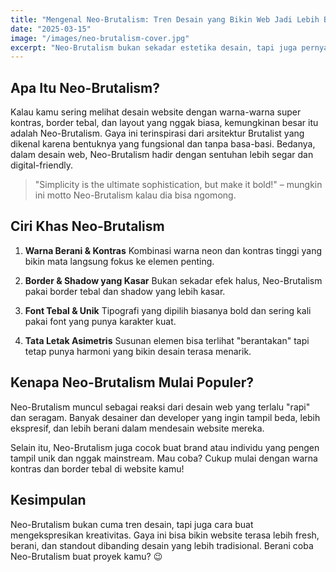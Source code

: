 ```yaml
---
title: "Mengenal Neo-Brutalism: Tren Desain yang Bikin Web Jadi Lebih Berani"
date: "2025-03-15"
image: "/images/neo-brutalism-cover.jpg"
excerpt: "Neo-Brutalism bukan sekadar estetika desain, tapi juga pernyataan sikap. Gaya ini mengusung kesederhanaan yang tegas dengan warna-warna mencolok dan elemen bold yang berani. Mari kita kupas lebih dalam!"
---
```


## Apa Itu Neo-Brutalism?

Kalau kamu sering melihat desain website dengan warna-warna super kontras, border tebal, dan layout yang nggak biasa, kemungkinan besar itu adalah Neo-Brutalism. Gaya ini terinspirasi dari arsitektur Brutalist yang dikenal karena bentuknya yang fungsional dan tanpa basa-basi. Bedanya, dalam desain web, Neo-Brutalism hadir dengan sentuhan lebih segar dan digital-friendly.

> "Simplicity is the ultimate sophistication, but make it bold!" – mungkin ini motto Neo-Brutalism kalau dia bisa ngomong.

## Ciri Khas Neo-Brutalism

1. **Warna Berani & Kontras**
   Kombinasi warna neon dan kontras tinggi yang bikin mata langsung fokus ke elemen penting.

2. **Border & Shadow yang Kasar**
   Bukan sekadar efek halus, Neo-Brutalism pakai border tebal dan shadow yang lebih kasar.

3. **Font Tebal & Unik**
   Tipografi yang dipilih biasanya bold dan sering kali pakai font yang punya karakter kuat.

4. **Tata Letak Asimetris**
   Susunan elemen bisa terlihat "berantakan" tapi tetap punya harmoni yang bikin desain terasa menarik.

## Kenapa Neo-Brutalism Mulai Populer?

Neo-Brutalism muncul sebagai reaksi dari desain web yang terlalu "rapi" dan seragam. Banyak desainer dan developer yang ingin tampil beda, lebih ekspresif, dan lebih berani dalam mendesain website mereka.

Selain itu, Neo-Brutalism juga cocok buat brand atau individu yang pengen tampil unik dan nggak mainstream. Mau coba? Cukup mulai dengan warna kontras dan border tebal di website kamu!

## Kesimpulan

Neo-Brutalism bukan cuma tren desain, tapi juga cara buat mengekspresikan kreativitas. Gaya ini bisa bikin website terasa lebih fresh, berani, dan standout dibanding desain yang lebih tradisional. Berani coba Neo-Brutalism buat proyek kamu? 😉
